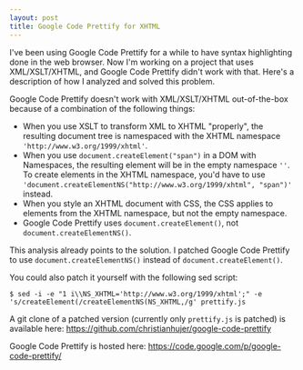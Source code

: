 ```yaml
---
layout: post
title: Google Code Prettify for XHTML
---
```


I've been using Google Code Prettify for a while to have syntax highlighting done in the web browser.
Now I'm working on a project that uses XML/XSLT/XHTML, and Google Code Prettify didn't work with that.
Here's a description of how I analyzed and solved this problem.

Google Code Prettify doesn't work with XML/XSLT/XHTML out-of-the-box because of a combination of the following things:

- When you use XSLT to transform XML to XHTML "properly", the resulting document tree is namespaced with the XHTML namespace `'http://www.w3.org/1999/xhtml'`.
- When you use `document.createElement("span")` in a DOM with Namespaces, the resulting element will be in the empty namespace `''`.
  To create elements in the XHTML namespace, you'd have to use `'document.createElementNS("http://www.w3.org/1999/xhtml", "span")'` instead.
- When you style an XHTML document with CSS, the CSS applies to elements from the XHTML namespace, but not the empty namespace.
- Google Code Prettify uses `document.createElement()`, not `document.createElementNS()`.

This analysis already points to the solution.
I patched Google Code Prettify to use `document.createElementNS()` instead of `document.createElement()`.

You could also patch it yourself with the following sed script:

    $ sed -i -e "1 i\\NS_XHTML='http://www.w3.org/1999/xhtml';" -e 's/createElement(/createElementNS(NS_XHTML,/g' prettify.js

A git clone of a patched version (currently only `prettify.js` is patched) is available here: <https://github.com/christianhujer/google-code-prettify>

Google Code Prettify is hosted here: <https://code.google.com/p/google-code-prettify/>
